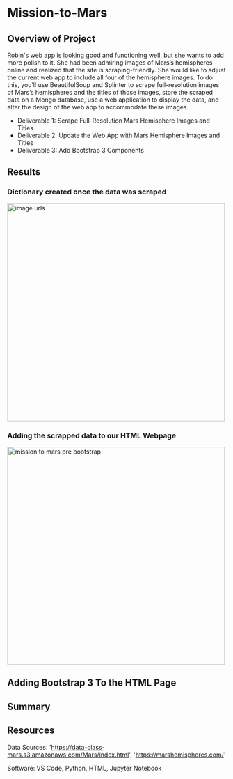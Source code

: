 # Mission-to-Mars
## Overview of Project
Robin's web app is looking good and functioning well, but she wants to add more polish to it. She had been admiring images of Mars’s hemispheres online and realized that the site is scraping-friendly. She would like to adjust the current web app to include all four of the hemisphere images. To do this, you’ll use BeautifulSoup and Splinter to scrape full-resolution images of Mars’s hemispheres and the titles of those images, store the scraped data on a Mongo database, use a web application to display the data, and alter the design of the web app to accommodate these images.

- Deliverable 1: Scrape Full-Resolution Mars Hemisphere Images and Titles
- Deliverable 2: Update the Web App with Mars Hemisphere Images and Titles
- Deliverable 3: Add Bootstrap 3 Components

## Results

### Dictionary created once the data was scraped
<img width="500" alt="image urls" src="https://user-images.githubusercontent.com/104927745/185809188-24d37c04-1c16-4fa2-9753-1cbdf8173cc3.PNG">

### Adding the scrapped data to our HTML Webpage
<img width="500" alt="mission to mars pre bootstrap" src="https://user-images.githubusercontent.com/104927745/185812071-55a66d31-8167-45fa-8b5b-b36069d08dd9.PNG">

## Adding Bootstrap 3 To the HTML Page


## Summary


## Resources
Data Sources: 'https://data-class-mars.s3.amazonaws.com/Mars/index.html', 'https://marshemispheres.com/'

Software: VS Code, Python, HTML, Jupyter Notebook
